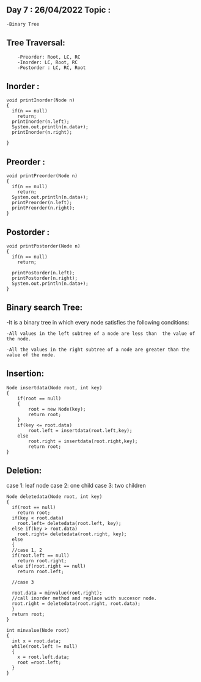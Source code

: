 Day 7 :  26/04/2022
Topic : 
---------------------------------------------	

	-Binary Tree

Tree Traversal:
----------------
		-Preorder: Root, LC, RC
		-Inorder: LC, Root, RC
		-Postorder : LC, RC, Root

Inorder :
--------------

    void printInorder(Node n)
    {
      if(n == null)
        return;
      printInorder(n.left);
      System.out.println(n.data+);
      printInorder(n.right);	

    }
    
Preorder :
--------------

    void printPreorder(Node n)
    {
      if(n == null)
        return;
      System.out.println(n.data+);
      printPreorder(n.left);
      printPreorder(n.right);	
    }


Postorder :
--------------

    void printPostorder(Node n)
    {
      if(n == null)
        return;

      printPostorder(n.left);
      printPostorder(n.right);
      System.out.println(n.data+);
    }
    

Binary search Tree:
---------------------

-It is a binary tree in which every node satisfies the following conditions:

	-All values in the left subtree of a node are less than  the value of the node.
  
	-All the values in the right subtree of a node are greater than the value of the node.
	
	
		
Insertion:
-------------
	
	Node insertdata(Node root, int key)
	{
		if(root == null)
		{
			root = new Node(key);
			return root;
		}
		if(key <= root.data)
			root.left = insertdata(root.left,key);
		else
			root.right = insertdata(root.right,key);
			return root;
	}
	
	
	
Deletion:
--------------
case 1: leaf node
case 2: one child
case 3: two children


    Node deletedata(Node root, int key)
    {
      if(root == null)
        return root;
      if(key < root.data)
        root.left= deletedata(root.left, key);
      else if(key > root.data)
        root.right= deletedata(root.right, key);
      else
      {
      //case 1, 2
      if(root.left == null)
        return root.right;
      else if(root.right == null)
        return root.left;

      //case 3

      root.data = minvalue(root.right);
      //call inorder method and replace with succesor node.
      root.right = deletedata(root.right, root.data);
      }
      return root;	
    }

    int minvalue(Node root)
    {
      int x = root.data;
      while(root.left != null)
      {
        x = root.left.data;
        root =root.left;
      }
    }
